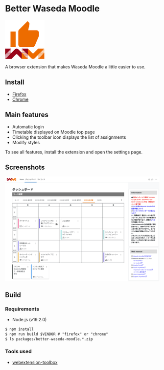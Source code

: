# Better Waseda Moodle

<img src="https://raw.githubusercontent.com/mkihr-ojisan/better-waseda-moodle/main/src/res/images/icon.svg" alt="Better Waseda Moodle" width="128">

A browser extension that makes Waseda Moodle a little easier to use.

## Install

- [Firefox](https://github.com/mkihr-ojisan/better-waseda-moodle/releases/download/v0.9.2/better-waseda-moodle.v0.9.2.firefox.xpi)
- [Chrome](https://chrome.google.com/webstore/detail/better-waseda-moodle/omijfabnmlifcmmghegpbmoieibfbmmj)

## Main features

- Automatic login
- Timetable displayed on Moodle top page
- Clicking the toolbar icon displays the list of assignments
- Modify styles

To see all features, install the extension and open the settings page.

## Screenshots

![Dashboard](https://raw.githubusercontent.com/mkihr-ojisan/better-waseda-moodle/main/readme-images/dashboard.png "Dashboard")

## Build
### Requirements
- Node.js (v19.2.0)

```console
$ npm install
$ npm run build $VENDOR # "firefox" or "chrome"
$ ls packages/better-waseda-moodle.*.zip
```

### Tools used

- [webextension-toolbox](https://github.com/webextension-toolbox/webextension-toolbox)
